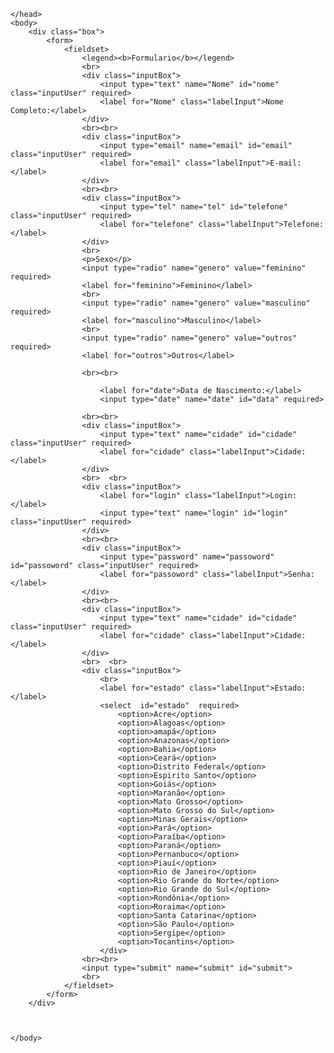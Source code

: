 <!DOCTYPE html>
<html lang="pt_br">
    <head>
        <title>teste Questionario</title>
        <meta charset="UTF-8">
        <meta name="viewport" content="width=divicewidth, initial-scale=1.0">
        <link rel = "stylesheet" type=" text/css" href="style.css">
        <link rel="selecao" type="acao/java" href="seleção.js">
        
    </head>
    <body>
        <div class="box">
            <form>
                <fieldset>
                    <legend><b>Formulario</b></legend>
                    <br>
                    <div class="inputBox">
                        <input type="text" name="Nome" id="nome" class="inputUser" required>
                        <label for="Nome" class="labelInput">Nome Completo:</label>
                    </div>
                    <br><br>
                    <div class="inputBox">
                        <input type="email" name="email" id="email" class="inputUser" required>
                        <label for="email" class="labelInput">E-mail:</label>
                    </div>
                    <br><br>
                    <div class="inputBox">
                        <input type="tel" name="tel" id="telefone" class="inputUser" required>
                        <label for="telefone" class="labelInput">Telefone:</label>
                    </div>
                    <br>
                    <p>Sexo</p>
                    <input type="radio" name="genero" value="feminino" required>
                    <label for="feminino">Feminino</label>
                    <br>
                    <input type="radio" name="genero" value="masculino" required>
                    <label for="masculino">Masculino</label>
                    <br>
                    <input type="radio" name="genero" value="outros" required>
                    <label for="outros">Outros</label>
                    
                    <br><br>
                    
                        <label for="date">Data de Nascimento:</label>
                        <input type="date" name="date" id="data" required>
               
                    <br><br>
                    <div class="inputBox">
                        <input type="text" name="cidade" id="cidade" class="inputUser" required>
                        <label for="cidade" class="labelInput">Cidade:</label>
                    </div>
                    <br>  <br>
                    <div class="inputBox">
                        <label for="login" class="labelInput">Login:</label>
                        <input type="text" name="login" id="login" class="inputUser" required>
                    </div>
                    <br><br>
                    <div class="inputBox">
                        <input type="password" name="passoword" id="passoword" class="inputUser" required>
                        <label for="passoword" class="labelInput">Senha:</label>
                    </div>
                    <br><br>
                    <div class="inputBox">
                        <input type="text" name="cidade" id="cidade" class="inputUser" required>
                        <label for="cidade" class="labelInput">Cidade:</label>
                    </div>
                    <br>  <br>
                    <div class="inputBox">
                        <br>
                        <label for="estado" class="labelInput">Estado:</label>
                        <select  id="estado"  required>
                            <option>Acre</option>
                            <option>Alagoas</option>
                            <option>amapá</option>
                            <option>Anazonas</option>
                            <option>Bahia</option>
                            <option>Ceará</option>
                            <option>Distrito Federal</option>
                            <option>Espirito Santo</option>
                            <option>Goiás</option>
                            <option>Maranão</option>
                            <option>Mato Grosso</option>
                            <option>Mato Grosso do Sul</option>
                            <option>Minas Gerais</option>
                            <option>Pará</option>
                            <option>Paraíba</option>
                            <option>Paraná</option>
                            <option>Pernanbuco</option>
                            <option>Piauí</option>
                            <option>Rio de Janeiro</option>
                            <option>Rio Grande do Norte</option>
                            <option>Rio Grande do Sul</option>
                            <option>Rondônia</option>
                            <option>Roraima</option>
                            <option>Santa Catarina</option>
                            <option>São Paulo</option>
                            <option>Sergipe</option>
                            <option>Tocantins</option>
                        </div>
                    <br><br>
                    <input type="submit" name="submit" id="submit">
                    <br>
                </fieldset>
            </form>
        </div>



    </body>

</html>
